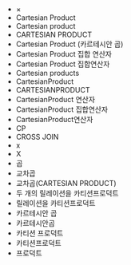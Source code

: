 ﻿- ×
- Cartesian Product
- Cartesian product
- CARTESIAN PRODUCT 
- Cartesian Product (카르테시안 곱)
- Cartesian Product 집합 연산자
- Cartesian Product 집합연산자
- Cartesian products
- CartesianProduct
- CARTESIANPRODUCT 
- CartesianProduct 연산자
- CartesianProduct 집합연산자
- CartesianProduct연산자
- CP
- CROSS JOIN
- x
- X
- 곱
- 교차곱
- 교차곱(CARTESIAN PRODUCT)
- 두 개의 릴레이션을 카티션프로덕트
- 릴레이션을 카티션프로덕트
- 카르테시안 곱
- 카르테시안곱
- 카티션 프로덕트
- 카티션프로덕트
- 프로덕트
